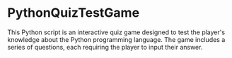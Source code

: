# PythonQuizTestGame
 This Python script is an interactive quiz game designed to test the player's knowledge about the Python programming language. The game includes a series of questions, each requiring the player to input their answer.
